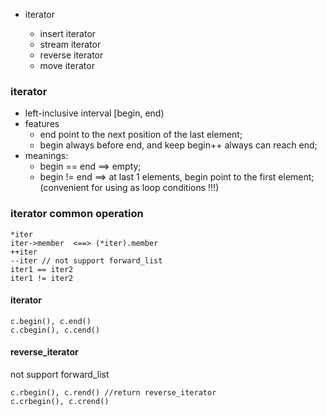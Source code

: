 


- iterator

  - insert iterator
  - stream iterator
  - reverse iterator
  - move iterator




### iterator
  - left-inclusive interval [begin, end)
  - features
    - end point to the next position of the last element;
    - begin always before end, and keep begin++ always can reach end;
  - meanings:
    - begin == end ==> empty;
    - begin != end ==> at last 1 elements, begin point to the first element; (convenient for using as loop conditions !!!)

### iterator common operation
```
*iter
iter->member  <==> (*iter).member
++iter
--iter // not support forward_list
iter1 == iter2
iter1 != iter2
```


#### iterator
```
c.begin(), c.end()
c.cbegin(), c.cend()
```

#### reverse_iterator
not support forward_list
```
c.rbegin(), c.rend() //return reverse_iterator
c.crbegin(), c.crend()
```
